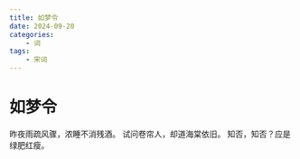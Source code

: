```yaml
---
title: 如梦令
date: 2024-09-20
categories: 
    - 词
tags: 
    - 宋词
---
```


# 如梦令
昨夜雨疏风骤，浓睡不消残酒。
试问卷帘人，却道海棠依旧。
知否，知否？应是绿肥红瘦。
